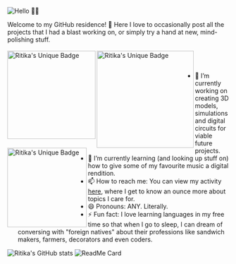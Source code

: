  <!--[![Hello 👋🏻](https://img-prod-cms-rt-microsoft-com.akamaized.net/cms/api/am/imageFileData/RE4wHfu?ver=e2f5)](https://www.linkedin.com/in/ritika-das-ece/)-->
![Hello 👋🏻](https://www.anglaisfacile.com/cgi2/myexam/images/14825.gif)
<!--
**Ritika-Das/Ritika-Das** is a ✨ _special_ ✨ repository because its `README.md` (this file) appears on your GitHub profile.

Here are some ideas to get you started:-->
Welcome to my GitHub residence! 👋 Here I love to occasionally post all the projects that I had a blast working on, or simply try a hand at new, mind-polishing stuff.
<br> <br>
<a href="https://www.linkedin.com/in/ritika-das-ece/">
  <img align="left" alt="Ritika's Unique Badge" width="200px" src="https://img.shields.io/badge/LinkedIn-Ritika%20-blue.svg" /></a>  <a href="https://www.hackerrank.com/ritz_kitty">
  <img align="left" alt="Ritika's Unique Badge" width="220px" src="https://img.shields.io/badge/Hackerrank-Ritika%20-green.svg" /></a>
<a href="https://github.com/Ritika-Das/">
  <img align="left" alt="Ritika's Unique Badge" width="180px" src="https://img.shields.io/badge/GitHub-Ritika%20-red.svg" />
</a>
<br><br>
- 🔭 I’m currently working on creating 3D models, simulations and digital circuits for viable future projects.
- 🌱 I’m currently learning (and looking up stuff on) how to give some of my favourite music a digital rendition.
- 📫 How to reach me: You can view my activity [here](https://www.linkedin.com/in/ritika-das-ece/), where I get to know an ounce more about topics I care for.
- 😄 Pronouns: ANY. Literally.
- ⚡ Fun fact: I love learning languages in my free time so that when I go to sleep, I can dream of conversing with "foreign natives" about their professions like sandwich makers, farmers, decorators and even coders.

![Ritika's GitHub stats](https://github-readme-stats.vercel.app/api?username=Ritika-Das&show_icons=true&title_color=FFFFFF&icon_color=608867&text_color=FEF23C&bg_color=CC8DF2)
![ReadMe Card](https://github-readme-stats.vercel.app/api/pin/?username=Ritika-Das&repo=3D_Piezoelectric_Shoe&show_icons=true&title_color=FFFFFF&icon_color=FFFF00&text_color=FFFFF4&bg_color=28E047)
<!--  👯 I’m looking to collaborate on similar topics.
- 🤔 I’m looking for help with new ideas related to my current repository stuff.
- 💬 Ask me about anything in my repositories.-->
